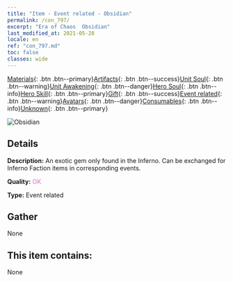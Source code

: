 ```yaml
---
title: "Item - Event related - Obsidian"
permalink: /con_797/
excerpt: "Era of Chaos  Obsidian"
last_modified_at: 2021-05-28
locale: en
ref: "con_797.md"
toc: false
classes: wide
---
```

 [Materials](/Items/){: .btn .btn--primary}[Artifacts](/Items/Artifacts/){: .btn .btn--success}[Unit Soul](/Items/UnitSoul/){: .btn .btn--warning}[Unit Awakening](/Items/UnitAwakening/){: .btn .btn--danger}[Hero Soul](/Items/HeroSoul/){: .btn .btn--info}[Hero Skill](/Items/HeroSkill/){: .btn .btn--primary}[Gift](/Items/Gift/){: .btn .btn--success}[Event related](/Items/Events/){: .btn .btn--warning}[Avatars](/Items/Avatars/){: .btn .btn--danger}[Consumables](/Items/Consumables/){: .btn .btn--info}[Unknown](/Items/Unknown/){: .btn .btn--primary}

 ![Obsidian](/images/t/i_3055.png)

## Details
 **Description:** An exotic gem only found in the Inferno. Can be exchanged for Inferno Faction items in corresponding events.

 **Quality:** <span style="color: #DA70D6">OK</span>

 **Type:** Event related

## Gather

  None

## This item contains:

  None


